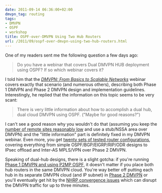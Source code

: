 ```yaml
---
date: 2011-09-14 06:36:00+02:00
dmvpn_tag: routing
tags:
- DMVPN
- OSPF
- workshop
title: OSPF-over-DMVPN Using Two Hub Routers
url: /2011/09/ospf-over-dmvpn-using-two-hub-routers.html
---
```

One of my readers sent me the following question a few days ago:

> Do you have a webinar that covers Dual DMVPN HUB deployment using OSPF? If so which webinar covers it?

I told him that the [*DMVPN: From Basics to Scalable Networks*](https://www.ipspace.net/DMVPN) webinar covers exactly that scenario (and numerous others), describing both Phase 1 DMVPN and Phase 2 DMVPN design and implementation guidelines. Interestingly, he replied that the information on this topic seems to be very scant:
<!--more-->
> There is very little information about how to accomplish a dual hub, dual cloud DMVPN using OSPF. (\"Maybe for good reasons?\")

I can't see a good reason why you wouldn't do that (assuming you keep the [number of remote sites reasonably low](https://blog.ipspace.net/2010/10/dmvpn-scalability.html) and use a stub/NSSA area over DMVPN) and the "little information" part is definitely fixed in my DMVPN webinar. Even more, you get [twenty sets of tested router configurations](https://www.ipspace.net/DMVPN#Router_configurations), covering everything from simple OSPF/BGP/EIGRP/RIP/ODR designs to IPsec offload and Inter-AS MPLS/VPN over Phase 2 DMVPN.

Speaking of dual-hub designs, there is a slight gotcha: if you're running [Phase 1 DMVPN and using P2MP OSPF](https://blog.ipspace.net/2011/01/ospf-configuration-in-phase-1-dmvpn.html), it doesn't matter if you place both hub routers in the same DMVPN cloud. You're way better off putting each hub in its separate DMVPN cloud (and IP subnet) in [Phase 2 DMVPN](https://blog.ipspace.net/2011/01/configuring-ospf-in-phase-2-dmvpn.html) or you'll eventually get hit by the [NHRP convergence issues](https://blog.ipspace.net/2011/05/nhrp-convergence-issues-in-multi-hub.html) which can disrupt the DMVPN traffic for up to three minutes.
